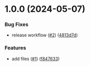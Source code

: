 # 1.0.0 (2024-05-07)


### Bug Fixes

* release workflow ([#2](https://github.com/lemiliomoreno/demo-devops-aws/issues/2)) ([4813d7d](https://github.com/lemiliomoreno/demo-devops-aws/commit/4813d7d17fc56cefa4669c129d9fe87cbe6ec7be))


### Features

* add files ([#1](https://github.com/lemiliomoreno/demo-devops-aws/issues/1)) ([f847633](https://github.com/lemiliomoreno/demo-devops-aws/commit/f8476330b85b37253481c48d0b499036bc129d1a))
